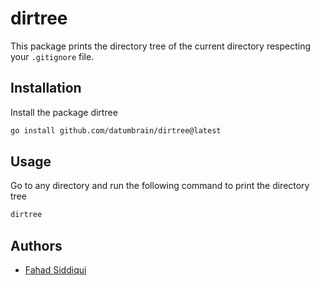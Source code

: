 # dirtree

This package prints the directory tree of the current directory respecting your `.gitignore` file.

## Installation

Install the package dirtree

```bash
go install github.com/datumbrain/dirtree@latest
```

## Usage

Go to any directory and run the following command to print the directory tree

```bash
dirtree
```

## Authors

- [Fahad Siddiqui](https://github.com/fahadsiddiqui)
